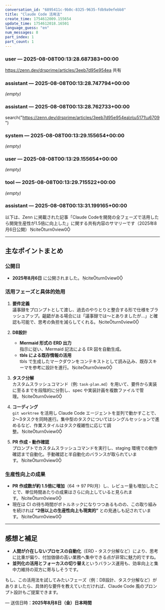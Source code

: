 ```yaml
---
conversation_id: "6895411c-9b0c-8325-9635-fdb9a9efebb8"
title: "Claude Code 活用法"
create_time: 1754612009.155654
update_time: 1754612018.16501
language_guess: "en"
num_messages: 8
part_index: 1
part_count: 1
---
```


### user — 2025-08-08T00:13:28.687383+00:00

https://zenn.dev/drsprime/articles/3eeb7d95e954ea
共有

### assistant — 2025-08-08T00:13:28.747794+00:00

_(empty)_

### assistant — 2025-08-08T00:13:28.762733+00:00

search("https://zenn.dev/drsprime/articles/3eeb7d95e954ea\n\u5171\u6709")

### system — 2025-08-08T00:13:29.155654+00:00

_(empty)_

### user — 2025-08-08T00:13:29.155654+00:00

_(empty)_

### tool — 2025-08-08T00:13:29.715522+00:00

_(empty)_

### assistant — 2025-08-08T00:13:31.199165+00:00

以下は、Zenn に掲載された記事「Claude Codeを開発の全フェーズで活用したら開発生産性が1.5倍に向上した」に関する共有内容のサマリーです（2025年8月6日公開） citeturn0view0

---

##  主なポイントまとめ

### 公開日
- **2025年8月6日** に公開されました。 citeturn0view0

### 活用フェーズと具体的効用
1. **要件定義**  
   議事録をプロンプトとして渡し、過去のやりとりと整合する形で仕様をブラッシュアップ。齟齬がある場合には「議事録では〜とありましたが…」と確認も可能で、思考の負担を減らしてくれる。 citeturn0view0  

2. **DB設計**  
   - **Mermaid 形式の ERD 出力**  
     指示に従い、Mermaid 記法による ER 図を自動生成。
   - **tbls による既存情報の活用**  
     tbls で生成したマークダウンをコンテキストとして読み込み、既存スキーマを参考に設計を進行。 citeturn0view0

3. **タスク分解**  
   カスタムスラッシュコマンド（例: `task-plan.md`）を用いて、要件から実装に至るまでを段階的に分割し、spec や実装計画を複数ファイルで管理。 citeturn0view0

4. **コーディング**  
   `git worktree` を活用し Claude Code エージェントを並列で動かすことで、2〜3タスクを同時進行。集中型のタスクについてはシングルセッションで進めるなど、作業スタイルはタスク複雑性に応じて調整。 citeturn0view0

5. **PR 作成・動作確認**  
   プロンプトでカスタムスラッシュコマンドを実行し、staging 環境での動作確認まで自動化。手動確認と半自動化のバランスが取られています。 citeturn0view0

### 生産性向上の成果
- **PR 作成数が約 1.5倍に増加**（64 → 97 PR/月）し、レビュー量も増加したことで、単位時間あたりの成果はさらに向上していると見られます。 citeturn0view0
- 現在は CI の待ち時間がボトルネックになりつつあるものの、この取り組みを続ければ **“2倍以上の生産性向上も現実的”** との見通しも記されています。 citeturn0view0

---

## 感想と補足
- **人間が介在しないプロセスの自動化**（ERD・タスク分解など）により、思考に比重が偏り、付加価値の高い業務へ集中できる点が非常に魅力的ですね。
- **並列化の活用とフォーカスの切り替え**というバランス運用も、効率向上と集中力維持の双方に寄与しそうです。

もし、この活用法を試してみたいフェーズ（例：DB設計、タスク分解など）がありましたら、具体的な要件を教えていただければ、Claude Code 風のプロンプト設計もご提案できます。

— 送信日時：**2025年8月8日（金）日本時間**
